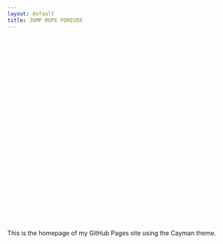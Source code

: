 ```yaml
---
layout: default
title: JUMP ROPE FOREVER
---
```


<style>
  .page-header {
    background-image: url(Android_Feature_1024x500.png);
    background-size: cover;
    background-repeat: no-repeat;
    background-position: center;
    padding: 150px 0;
    margin-bottom: 50px;
  }
  .page-header h1 {
    color: #fff; /* Change this to the desired text color */
  }
</style>

<div class="page-header">
  <h1>Welcome to my website!</h1>
</div>

This is the homepage of my GitHub Pages site using the Cayman theme.

